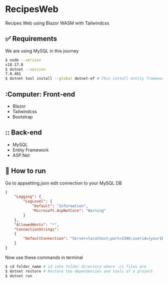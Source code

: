 # RecipesWeb
Recipes Web using Blazor WASM with Tailwindcss

## :white_check_mark: Requirements
We are using MySQL in this journey
```bash
$ node --version
v18.17.0
$ dotnet --version
7.0.401
$ dotnet tool install --global dotnet-ef # This install entity framework globally
```

## :Computer: Front-end ##
- Blazor
- Tailwindcss
- Bootstrap

## :: Back-end ##
- MySQL
- Entity Framework
- ASP.Net

## :checkered_flag: How to run ##
Go to appsetting.json edit connection to your MySQL DB
```json
{  
    "Logging": {    
        "LogLevel": {      
            "Default": "Information",      
            "Microsoft.AspNetCore": "Warning"    
        }  
    },
    "AllowedHosts": "*",    
    "ConnectionStrings":    
    {        
        "DefaultConnection": "Server=localhost;port=3306;userid={yourID};password={yourPass};database={DBName};"    
    }
}
```
Now use these commands in terminal
```bash
$ cd folder_name # cd into folder directory where .cs files are
$ dotnet restore # Restore the dependencies and tools of a project
$ dotnet run
```